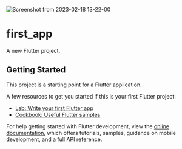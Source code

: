 ![Screenshot from 2023-02-18 13-22-00](https://user-images.githubusercontent.com/81664507/219869774-191e139e-f857-4f77-a1e8-98fdb13c7353.png)
# first_app

A new Flutter project.

## Getting Started

This project is a starting point for a Flutter application.

A few resources to get you started if this is your first Flutter project:

- [Lab: Write your first Flutter app](https://docs.flutter.dev/get-started/codelab)
- [Cookbook: Useful Flutter samples](https://docs.flutter.dev/cookbook)

For help getting started with Flutter development, view the
[online documentation](https://docs.flutter.dev/), which offers tutorials,
samples, guidance on mobile development, and a full API reference.
